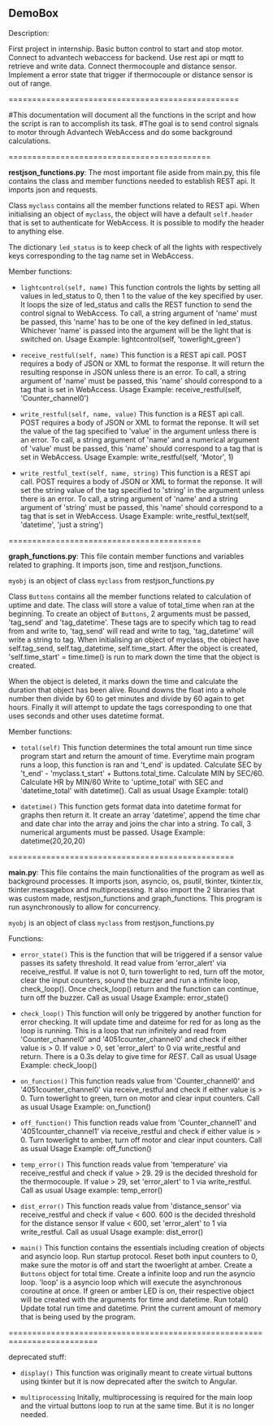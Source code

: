 ## DemoBox

Description:

First project in internship. Basic button control to start and stop motor. Connect to advantech webaccess for backend. Use rest api or mqtt to retrieve and write data. Connect thermocouple and distance sensor. Implement a error state that trigger if thermocouple or distance sensor is out of range.

=================================================

#This documentation will document all the functions in the script and how the script is ran to accomplish its task.
#The goal is to send control signals to motor through Advantech WebAccess and do some background calculations.

===========================================

**restjson_functions.py**:
The most important file aside from main.py, this file contains the class and member functions needed to establish REST api. It imports json and requests.

Class `myclass` contains all the member functions related to REST api.
When initialising an object of `myclass`, the object will have a default `self.header` that is set to authenticate for WebAccess. It is possible to modify the header to anything else.

The dictionary `led_status` is to keep check of all the lights with respectively keys corresponding to the tag name set in WebAccess.

Member functions:
- `lightcontrol(self, name)`
This function controls the lights by setting all values in led_status to 0, then 1 to the value of the key specified by user. It loops the size of led_status and calls the REST function to send the control signal to WebAccess. 
To call, a string argument of 'name' must be passed, this 'name' has to be one of the key defined in led_status. Whichever 'name' is passed into the argument will be the light that is switched on.
Usage Example: lightcontrol(self, 'towerlight_green')

- `receive_restful(self, name)`
This function is a REST api call. POST requires a body of JSON or XML to format the response. It will return the resulting response in JSON unless there is an error.
To call,  a string argument of 'name' must be passed, this 'name' should correspond to a tag that is set in WebAccess. 
Usage Example: receive_restful(self, 'Counter_channel0')

- `write_restful(self, name, value)`
This function is a REST api call. POST requires a body of JSON or XML to format the reponse. It will set the value of the tag specified to 'value' in the argument unless there is an error.
To call, a string argument of 'name' and a numerical argument of 'value' must be passed, this 'name' should correspond to a tag that is set in WebAccess.
Usage Example: write_restful(self, 'Motor', 1)

- `write_restful_text(self, name, string)`
This function is a REST api call. POST requires a body of JSON or XML to format the reponse. It will set the string value of the tag specified to 'string' in the argument unless there is an error.
To call, a string argument of 'name' and a string argument of 'string' must be passed, this 'name' should correspond to a tag that is set in WebAccess.
Usage Example: write_restful_text(self, 'datetime', 'just a string')

=========================================

**graph_functions.py**:
This file contain member functions and variables related to graphing. It imports json, time and restjson_functions.

`myobj` is an object of class `myclass` from restjson_functions.py

Class `Buttons` contains all the member functions related to calculation of uptime and date.
The class will store a value of total_time when ran at the beginning.
To create an object of `Buttons`, 2 arguments must be passed, 'tag_send' and 'tag_datetime'. These tags are to specify which tag to read from and write to, 'tag_send' will read and write to tag, 'tag_datetime' will write a string to tag.
When initialising an object of myclass, the object have self.tag_send, self.tag_datetime, self.time_start.
After the object is created, 'self.time_start' = time.time() is run to mark down the time that the object is created.

When the object is deleted, it marks down the time and calculate the duration that object has been alive. Round downs the float into a whole number then divide by 60 to get minutes and divide by 60 again to get hours. Finally it will attempt to update the tags corresponding to one that uses seconds and other uses datetime format.

Member functions:
- `total(self)`
This function determines the total amount run time since program start and return the amount of time.
Everytime main program runs a loop, this function is ran and 't_end' is updated.
Calculate SEC by 't_end' - 'myclass.t_start' + Buttons.total_time. Calculate MIN by SEC/60. Calculate HR by MIN/60
Write to 'uptime_total' with SEC and 'datetime_total' with datetime().
Call as usual
Usage Example: total()

- `datetime()`
This function gets format data into datetime format for graphs then return it.
It create an array 'datetime', append the time char and date char into the array and joins the char into a string. 
To call, 3 numerical arguments must be passed.
Usage Example: datetime(20,20,20)

================================================

**main.py**:
This file contains the main functionalities of the program as well as background processes. It imports json, asyncio, os, psutil, tkinter, tkinter.tix, tkinter.messagebox and multiprocessing.
It also import the 2 libraries that was custom made, restjson_functions and graph_functions.
This program is run asynchronously to allow for concurrency.

`myobj` is an object of class `myclass` from restjson_functions.py

Functions:
- `error_state()`
This is the function that will be triggered if a sensor value passes its safety threshold. It read value from 'error_alert' via receive_restful. 
If value is not 0, turn towerlight to red, turn off the motor, clear the input counters, sound the buzzer and run a infinite loop, check_loop().
Once check_loop() return and the function can continue, turn off the buzzer.
Call as usual
Usage Example: error_state()

- `check_loop()`
This function will only be triggered by another function for error checking. 
It will update time and dateime for red for as long as the loop is running.
This is a loop that run infinitely and read from 'Counter_channel0' and '4051counter_channel0' and check if either value is > 0.
If value > 0, set 'error_alert' to 0 via write_restful and return.
There is a 0.3s delay to give time for *REST*.
Call as usual
Usage Example: check_loop()

- `on_function()`
This function reads value from 'Counter_channel0' and '4051counter_channel0' via receive_restful and check if either value is > 0.
Turn towerlight to green, turn on motor and clear input counters.
Call as usual
Usage Example: on_function()

- `off_function()`
This function reads value from 'Counter_channel1' and '4051counter_channel1' via receive_restful and check if either value is > 0.
Turn towerlight to amber, turn off motor and clear input counters.
Call as usual
Usage Example: off_function()

- `temp_error()`
This function reads value from 'temperature' via receive_restful and check if value > 29.
29 is the decided threshold for the thermocouple. 
If value > 29, set 'error_alert' to 1 via write_restful.
Call as usual
Usage example: temp_error()

- `dist_error()`
This function reads value from 'distance_sensor' via receive_restful and check if value < 600.
600 is the decided threshold for the distance sensor 
If value < 600, set 'error_alert' to 1 via write_restful.
Call as usual
Usage example: dist_error()

- `main()`
This function contains the essentials including creation of objects and asyncio loop. Run startup protocol.
Reset both input counters to 0, make sure the motor is off and start the twoerlight at amber.
Create a `Buttons` object for total time. Create a infinite loop and run the asyncio loop.
'loop' is a asyncio loop which will execute the asynchronous coroutine at once. 
If green or amber LED is on, their respective object will be created with the arguments for time and datetime.
Run total()
Update total run time and datetime.
Print the current amount of memory that is being used by the program.

=========================================================================

deprecated stuff:

- `display()`
This function was originally meant to create virtual buttons using tkinter but it is now deprecated after the switch to Angular.

- `multiprocessing`
Initally, multiprocessing is required for the main loop and the virtual buttons loop to run at the same time. But it is no longer needed.
